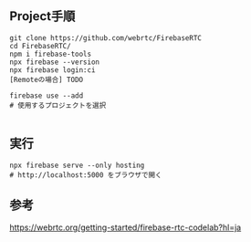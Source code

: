 
Project手順
---
```
git clone https://github.com/webrtc/FirebaseRTC
cd FirebaseRTC/
npm i firebase-tools
npx firebase --version
npx firebase login:ci
[Remoteの場合] TODO

firebase use --add
# 使用するプロジェクトを選択


```

実行
---
```
npx firebase serve --only hosting
# http://localhost:5000 をブラウザで開く
```

参考
---
https://webrtc.org/getting-started/firebase-rtc-codelab?hl=ja
